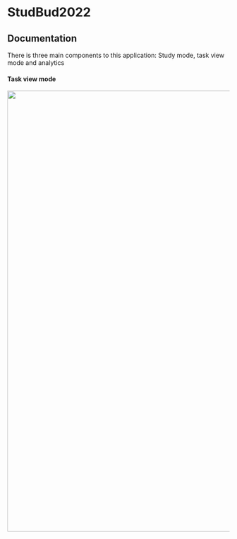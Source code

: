 # StudBud2022

## Documentation

There is three main components to this application: Study mode, task view mode and analytics

#### Task view mode
<img src="https://github.com/Alton999/StudBud2022/blob/master/taskViewer.png" width="1000px" align="center">


